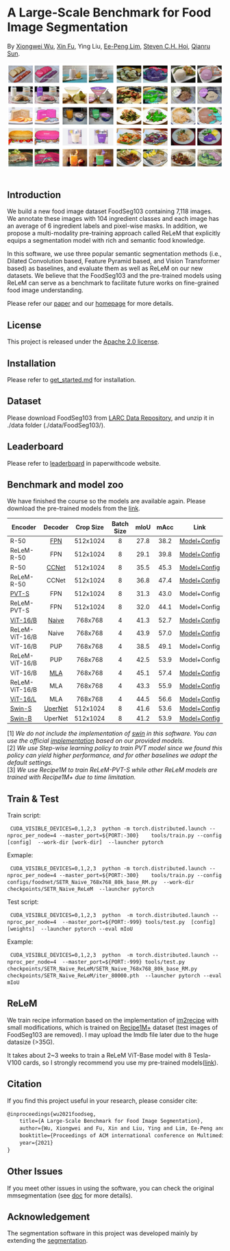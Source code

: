 # A Large-Scale Benchmark for Food Image Segmentation

By [Xiongwei Wu](http://xiongweiwu.github.io/), [Xin Fu](https://xinfu607.github.io/), Ying Liu, [Ee-Peng Lim](http://www.mysmu.edu/faculty/eplim/), [Steven C.H. Hoi](https://sites.google.com/view/stevenhoi/home/), [Qianru Sun](https://qianrusun.com/).
  

<div align="center">
  <img src="resources/foodseg103.png" width="800"/>
</div>
<br />

## Introduction

We build a new food image dataset FoodSeg103 containing 7,118 images. We annotate these images with 104 ingredient classes and each image has an average of 6 ingredient labels and pixel-wise masks.
In addition, we propose a multi-modality pre-training approach called ReLeM that explicitly equips a segmentation model with rich and semantic food knowledge.

In this software, we use three popular semantic segmentation methods (i.e., Dilated Convolution based, Feature Pyramid based, and Vision Transformer based) as baselines, and evaluate them as well as ReLeM on our new datasets. We believe that the FoodSeg103 and the pre-trained models using ReLeM can serve as a benchmark to facilitate future works on fine-grained food image understanding. 

Please refer our [paper](https://arxiv.org/abs/2105.05409) and our [homepage](https://xiongweiwu.github.io/foodseg103.html) for more details.

## License

This project is released under the [Apache 2.0 license](LICENSE).


## Installation

Please refer to [get_started.md](docs/get_started.md#installation) for installation. 

## Dataset

Please download FoodSeg103 from [LARC Data Repository](https://larc.smu.edu.sg/foodseg103-benchmark-v1), and unzip it in ./data folder (./data/FoodSeg103/). 


## Leaderboard

Please refer to [leaderboard](https://paperswithcode.com/dataset/foodseg103) in paperwithcode website.

## Benchmark and model zoo

We have finished the course so the models are available again. Please download the pre-trained models from the [link](https://smu-my.sharepoint.com/:u:/g/personal/xwwu_smu_edu_sg/EWBcCC3QrO9LthKX66QCzyoBhFU7PHXKcHhh1lgIC98uKw?e=bHT7vM).

Encoder | Decoder | Crop Size |  Batch Size |mIoU | mAcc | Link
--- |:---:|:---:|:---:|:---:|:---:|:---:
R-50	|	[FPN](https://arxiv.org/abs/1901.02446)   | 512x1024  | 8           |  27.8   |  38.2    | [Model+Config](https://drive.google.com/drive/folders/1CQ5CXxASAoobj7bKqyuvazkeusqMAM4F?usp=sharing)
ReLeM-R-50	|	FPN   | 512x1024  | 8       |  29.1   |  39.8    | [Model+Config](https://drive.google.com/drive/folders/1m7N2EE8jkX67a0lD6GZ4NQgr4gEcWpDU?usp=sharing)
R-50	|	[CCNet](https://arxiv.org/abs/1811.11721)   | 512x1024  | 8       |  35.5   |  45.3    | [Model+Config](https://drive.google.com/drive/folders/1pNPbtrGqCq_Zlina2PCs6X8bIvY9ZZxG?usp=sharing)
ReLeM-R-50	|	CCNet   | 512x1024  | 8   |    36.8 | 47.4     | [Model+Config](https://drive.google.com/drive/folders/1FWwxAsZzDnBbDBEbohqOA8htyWgMLM4U?usp=sharing)
[PVT-S](https://arxiv.org/abs/2102.12122)	|	FPN   | 512x1024  | 8           |   31.3  | 43.0     | Model+Config
ReLeM-PVT-S	|	FPN   | 512x1024  | 8           | 32.0    | 44.1     | Model+Config
[ViT-16/B](https://openreview.net/forum?id=YicbFdNTTy)	|	[Naive](https://arxiv.org/abs/2012.15840)   | 768x768  | 4           | 41.3    |  52.7    | [Model+Config](https://drive.google.com/drive/folders/19b3VG906CA-5kQFaJVk5U6kDxnw9HcWL?usp=sharing)
ReLeM-ViT-16/B	|	Naive   | 768x768  | 4           | 43.9    |  57.0    | [Model+Config](https://drive.google.com/drive/folders/10yKiu8aMeTGphU2CKT2ybeAC3ezgDnXP?usp=sharing)
ViT-16/B	|	PUP   | 768x768  | 4           |  38.5   | 49.1     | Model+Config
ReLeM-ViT-16/B	|	PUP   | 768x768  | 4           | 42.5    | 53.9     | Model+Config
ViT-16/B	|	[MLA](https://arxiv.org/abs/2012.15840)   | 768x768  | 4           |  45.1   | 57.4     | [Model+Config](https://drive.google.com/drive/folders/17Ht1HQDaBJmS0FXaXGjHk0VQNhAJxrlF?usp=sharing)
ReLeM-ViT-16/B	|	MLA   | 768x768  | 4           | 43.3    | 55.9     | [Model+Config](https://drive.google.com/drive/folders/12OlkStefNmELNLo-xJqc-lE-kPZ7DvPV?usp=sharing)
[ViT-16/L](https://openreview.net/forum?id=YicbFdNTTy)	|	MLA   | 768x768  | 4           |  44.5   |   56.6   | [Model+Config](https://drive.google.com/drive/folders/1PS4uh2zktNc0hh-mSLZkRTqgNnkfh7xu?usp=sharing)
[Swin-S](https://arxiv.org/abs/2103.14030)	|	[UperNet](https://arxiv.org/abs/1807.10221)   | 512x1024  | 8           |  41.6   |  53.6    | [Model+Config](https://drive.google.com/drive/folders/1E5fZga8h65dNZCX1m8zywvB8MwrleFNg?usp=sharing)
[Swin-B](https://arxiv.org/abs/2103.14030)	|	UperNet   | 512x1024  | 8           |  41.2   |  53.9    | [Model+Config](https://drive.google.com/drive/folders/1kqOsH51h1pa-88tbFVUV3mmzTNCGzqd0?usp=sharing)


[1] *We do not include the implementation of [swin](https://arxiv.org/abs/2103.14030) in this software. You can use the official [implementation](https://github.com/SwinTransformer/Swin-Transformer-Semantic-Segmentation) based on our provided models.* \
[2] *We use Step-wise learning policy to train PVT model since we found this policy can yield higher performance, and for other baselines we adopt the default settings.* \
[3] *We use Recipe1M to train ReLeM-PVT-S while other ReLeM models are trained with Recipe1M+ due to time limitation.*



## Train & Test

Train script:

```
 CUDA_VISIBLE_DEVICES=0,1,2,3  python -m torch.distributed.launch --nproc_per_node=4 --master_port=${PORT:-300}    tools/train.py --config [config]  --work-dir [work-dir]  --launcher pytorch
```

Exmaple:

```
 CUDA_VISIBLE_DEVICES=0,1,2,3  python -m torch.distributed.launch --nproc_per_node=4 --master_port=${PORT:-300}    tools/train.py --config configs/foodnet/SETR_Naive_768x768_80k_base_RM.py  --work-dir  checkpoints/SETR_Naive_ReLeM  --launcher pytorch
```

Test script:

```
 CUDA_VISIBLE_DEVICES=0,1,2,3  python  -m torch.distributed.launch --nproc_per_node=4  --master_port=${PORT:-999} tools/test.py  [config]   [weights]  --launcher pytorch --eval mIoU
```

Example:

```
 CUDA_VISIBLE_DEVICES=0,1,2,3  python  -m torch.distributed.launch --nproc_per_node=4  --master_port=${PORT:-999} tools/test.py  checkpoints/SETR_Naive_ReLeM/SETR_Naive_768x768_80k_base_RM.py   checkpoints/SETR_Naive_ReLeM/iter_80000.pth  --launcher pytorch --eval mIoU
```

## ReLeM
We train recipe information based on the implementation of [im2recipe](https://github.com/torralba-lab/im2recipe-Pytorch) with small modifications, which is trained on [Recipe1M+](http://pic2recipe.csail.mit.edu/) dataset (test images of FoodSeg103 are removed). I may upload the lmdb file later due to the huge datasize (>35G).

It takes about 2~3 weeks to train a ReLeM ViT-Base model with 8 Tesla-V100 cards, so I strongly recommend you use my pre-trained models([link](https://drive.google.com/drive/folders/1LRCHxeMuCXMb68I1XFI8q-aQ2cCyUx_r?usp=sharing)).


## Citation

If you find this project useful in your research, please consider cite:

```latex
@inproceedings{wu2021foodseg,
	title={A Large-Scale Benchmark for Food Image Segmentation},
	author={Wu, Xiongwei and Fu, Xin and Liu, Ying and Lim, Ee-Peng and Hoi, Steven CH and Sun, Qianru},
	booktitle={Proceedings of ACM international conference on Multimedia},
	year={2021}
}
```

## Other Issues

If you meet other issues in using the software, you can check the original mmsegmentation (see [doc](https://mmsegmentation.readthedocs.io/) for more details).


## Acknowledgement

The segmentation software in this project was developed mainly by extending the [segmentation](https://github.com/open-mmlab/mmsegmentation/). 
 
